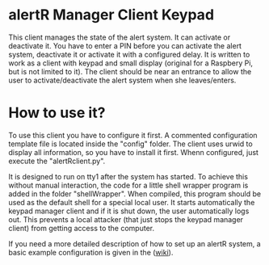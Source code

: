 alertR Manager Client Keypad
======

This client manages the state of the alert system. It can activate or deactivate it. You have to enter a PIN before you can activate the alert system, deactivate it or activate it with a configured delay. It is written to work as a client with keypad and small display (original for a Raspbery Pi, but is not limited to it). The client should be near an entrance to allow the user to activate/deactivate the alert system when she leaves/enters.


How to use it?
======

To use this client you have to configure it first. A commented configuration template file is located inside the "config" folder. The client uses urwid to display all information, so you have to install it first. Whenn configured, just execute the "alertRclient.py".

It is designed to run on tty1 after the system has started. To achieve this without manual interaction, the code for a little shell wrapper program is added in the folder "shellWrapper". When compiled, this program should be used as the default shell for a special local user. It starts automatically the keypad manager client and if it is shut down, the user automatically logs out. This prevents a local attacker (that just stops the keypad manager client) from getting access to the computer.

If you need a more detailed description of how to set up an alertR system, a basic example configuration is given in the ([wiki](https://github.com/sqall01/alertR/wiki/Example-Configuration)).